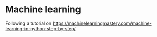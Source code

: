 # Machine learning

Following a tutorial on https://machinelearningmastery.com/machine-learning-in-python-step-by-step/
